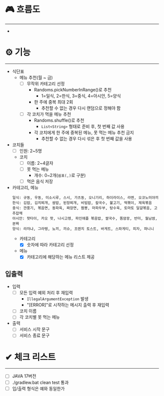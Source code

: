 # 🎮 흐름도

---

-

# ⚙ 기능

---

- 식단표
    - 메뉴 추천(월 ~ 금)
        - [ ] 무작위 카테고리 선정
            - Randoms.pickNumberInRange()로 추천
                - 1=일식, 2=한식, 3=중식, 4=아시안, 5=양식
            - 한 주에 중복 최대 2회
                - 추천할 수 없는 경우 다시 랜덤으로 정해야 함
        - [ ] 각 코치가 먹을 메뉴 추천
            - Randoms.shuffle()로 추천
                - `List<String>` 형태로 준비 후, 첫 번째 값 사용
            - 각 코치에게 한 주에 중복된 메뉴, 못 먹는 메뉴 추천 금지
                - 추천할 수 없는 경우 다시 섞은 후 첫 번째 값을 사용
- 코치들
    - [ ] 인원: 2~5명
    - 코치
        - [ ] 이름: 2~4글자
        - [ ] 못 먹는 메뉴
            - 개수: 0~2개(`쉼표(,)`로 구분)
        - [ ] 먹은 음식 저장
- 카테고리, 메뉴
    ```
    일식: 규동, 우동, 미소시루, 스시, 가츠동, 오니기리, 하이라이스, 라멘, 오코노미야끼
    한식: 김밥, 김치찌개, 쌈밥, 된장찌개, 비빔밥, 칼국수, 불고기, 떡볶이, 제육볶음
    중식: 깐풍기, 볶음면, 동파육, 짜장면, 짬뽕, 마파두부, 탕수육, 토마토 달걀볶음, 고추잡채
    아시안: 팟타이, 카오 팟, 나시고렝, 파인애플 볶음밥, 쌀국수, 똠얌꿍, 반미, 월남쌈, 분짜
    양식: 라자냐, 그라탱, 뇨끼, 끼슈, 프렌치 토스트, 바게트, 스파게티, 피자, 파니니
    ```
    - 카테고리
        - [x] 숫자에 따라 카테고리 선정
    - 메뉴
        - [x] 카테고리에 해당하는 메뉴 리스트 제공

## 입출력

- 입력
    - [ ] 모든 입력 예외 처리 후 재입력
        - `IllegalArgumentException` 발생
        - "[ERROR]"로 시작하는 메시지 출력 후 재입력
    - [ ] 코치 이름
    - [ ] 각 코치별 못 먹는 메뉴
- 출력
    - [ ] 서비스 시작 문구
    - [ ] 서비스 종료 문구

# ✔ 체크 리스트

---

- [ ] JAVA 17버전
- [ ] ./gradlew.bat clean test 통과
- [ ] 입/출력 형식은 예와 동일한가